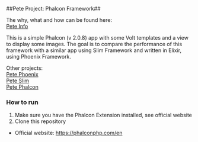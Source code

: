 ##Pete Project: Phalcon Framework##

The why, what and how can be found here:    
[Pete Info](https://gist.github.com/ndeet/843cfaedd8be05101b8c#file-pete-info-md)

This is a simple Phalcon (v 2.0.8) app with some Volt templates and a view to display some images.
The goal is to compare the performance of this framework with a similar app using 
Slim Framework and written in Elixir, using Phoenix Framework.   

Other projects:    
<a href="https://github.com/ndeet/pete-phoenix">Pete Phoenix</a>   
<a href="https://github.com/ndeet/pete-slim">Pete Slim</a>    
<a href="https://github.com/ndeet/pete-phalcon">Pete Phalcon</a>    


### How to run ###
1. Make sure you have the Phalcon Extension installed, see official website
2. Clone this repository 
   
* Official website: https://phalconphp.com/en